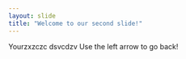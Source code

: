 ```yaml
---
layout: slide
title: "Welcome to our second slide!"
---
```

Yourzxzczc dsvcdzv
Use the left arrow to go back!
